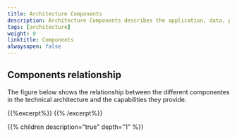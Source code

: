 ```yaml
---
title: Architecture Components
description: Architecture Components describes the application, data, platform and infrastructure components that provides the capabilities.
tags: [architecture]
weight: 9
linktitle: Components
alwaysopen: false
---
```



## Components relationship
The figure below shows the relationship between the different componentes in the technical architecture and
the capabilities they provide.

{{%excerpt%}}
<object data="/teknologi/altinnstudio/architecture/components/architecture_components_relationship.svg" type="image/svg+xml" style="width: 100%; max-width: 1000px"></object>
{{% /excerpt%}}

{{% children description="true" depth="1" %}}
